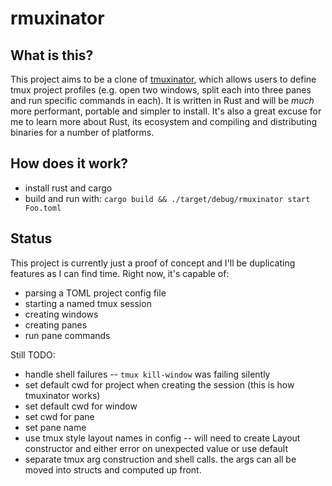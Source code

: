 # rmuxinator

## What is this?
This project aims to be a clone of [tmuxinator](https://github.com/tmuxinator/tmuxinator), which allows users to define
tmux project profiles (e.g. open two windows, split each into three panes and
run specific commands in each). It is written in Rust and will be _much_
more performant, portable and simpler to install. It's also a great excuse for
me to learn more about Rust, its ecosystem and compiling and distributing
binaries for a number of platforms.

## How does it work?
- install rust and cargo
- build and run with: `cargo build && ./target/debug/rmuxinator start Foo.toml`

## Status
This project is currently just a proof of concept and I'll be duplicating
features as I can find time. Right now, it's capable of:
- parsing a TOML project config file
- starting a named tmux session
- creating windows
- creating panes
- run pane commands

Still TODO:
- handle shell failures -- `tmux kill-window` was failing silently
- set default cwd for project when creating the session (this is how tmuxinator
works)
- set default cwd for window
- set cwd for pane
- set pane name
- use tmux style layout names in config -- will need to create Layout
constructor and either error on unexpected value or use default
- separate tmux arg construction and shell calls. the args can all be moved
into structs and computed up front.
